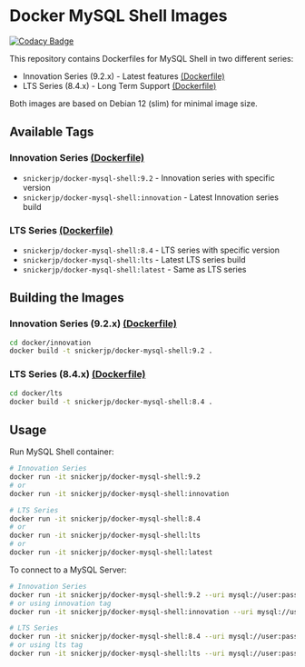 # Docker MySQL Shell Images

[![Codacy Badge](https://api.codacy.com/project/badge/Grade/314c46648b7a4b85a25edfeef95edad5)](https://app.codacy.com/gh/snickerjp/docker-mysql-shell?utm_source=github.com&utm_medium=referral&utm_content=snickerjp/docker-mysql-shell&utm_campaign=Badge_Grade_Settings)

This repository contains Dockerfiles for MySQL Shell in two different series:
- Innovation Series (9.2.x) - Latest features [(Dockerfile)](docker/innovation/Dockerfile)
- LTS Series (8.4.x) - Long Term Support [(Dockerfile)](docker/lts/Dockerfile)

Both images are based on Debian 12 (slim) for minimal image size.

## Available Tags

### Innovation Series [(Dockerfile)](docker/innovation/Dockerfile)
- `snickerjp/docker-mysql-shell:9.2` - Innovation series with specific version
- `snickerjp/docker-mysql-shell:innovation` - Latest Innovation series build

### LTS Series [(Dockerfile)](docker/lts/Dockerfile)
- `snickerjp/docker-mysql-shell:8.4` - LTS series with specific version
- `snickerjp/docker-mysql-shell:lts` - Latest LTS series build
- `snickerjp/docker-mysql-shell:latest` - Same as LTS series

## Building the Images

### Innovation Series (9.2.x) [(Dockerfile)](docker/innovation/Dockerfile)
```bash
cd docker/innovation
docker build -t snickerjp/docker-mysql-shell:9.2 .
```

### LTS Series (8.4.x) [(Dockerfile)](docker/lts/Dockerfile)
```bash
cd docker/lts
docker build -t snickerjp/docker-mysql-shell:8.4 .
```

## Usage

Run MySQL Shell container:

```bash
# Innovation Series
docker run -it snickerjp/docker-mysql-shell:9.2
# or
docker run -it snickerjp/docker-mysql-shell:innovation

# LTS Series
docker run -it snickerjp/docker-mysql-shell:8.4
# or
docker run -it snickerjp/docker-mysql-shell:lts
# or
docker run -it snickerjp/docker-mysql-shell:latest
```

To connect to a MySQL Server:
```bash
# Innovation Series
docker run -it snickerjp/docker-mysql-shell:9.2 --uri mysql://user:pass@host:port/schema
# or using innovation tag
docker run -it snickerjp/docker-mysql-shell:innovation --uri mysql://user:pass@host:port/schema

# LTS Series
docker run -it snickerjp/docker-mysql-shell:8.4 --uri mysql://user:pass@host:port/schema
# or using lts tag
docker run -it snickerjp/docker-mysql-shell:lts --uri mysql://user:pass@host:port/schema
